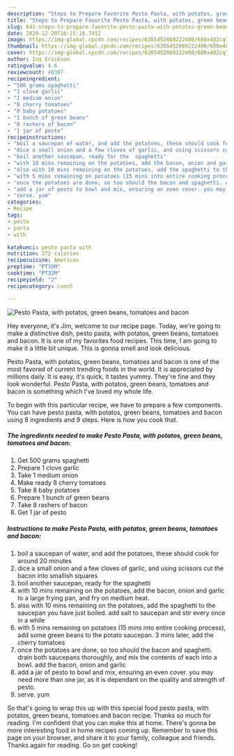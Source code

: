 ```yaml
---
description: "Steps to Prepare Favorite Pesto Pasta, with potatos, green beans, tomatoes and bacon"
title: "Steps to Prepare Favorite Pesto Pasta, with potatos, green beans, tomatoes and bacon"
slug: 641-steps-to-prepare-favorite-pesto-pasta-with-potatos-green-beans-tomatoes-and-bacon
date: 2020-12-20T16:15:18.741Z
image: https://img-global.cpcdn.com/recipes/6385452869222400/680x482cq70/pesto-pasta-with-potatos-green-beans-tomatoes-and-bacon-recipe-main-photo.jpg
thumbnail: https://img-global.cpcdn.com/recipes/6385452869222400/680x482cq70/pesto-pasta-with-potatos-green-beans-tomatoes-and-bacon-recipe-main-photo.jpg
cover: https://img-global.cpcdn.com/recipes/6385452869222400/680x482cq70/pesto-pasta-with-potatos-green-beans-tomatoes-and-bacon-recipe-main-photo.jpg
author: Ina Erickson
ratingvalue: 4.6
reviewcount: 40307
recipeingredient:
- "500 grams spaghetti"
- "1 clove garlic"
- "1 medium onion"
- "8 cherry tomatoes"
- "8 baby potatoes"
- "1 bunch of green beans"
- "8 rashers of bacon"
- "1 jar of pesto"
recipeinstructions:
- "boil a saucepan of water, and add the potatoes, these should cook for around 20 minutes"
- "dice a small onion and a few cloves of garlic, and using scissors cut the bacon into smallish squares"
- "boil another saucepan, ready for the  spaghetti"
- "with 10 mins remaining on the potatoes, add the bacon, onion and garlic to a large frying pan, and fry on medium heat."
- "also with 10 mins remaining on the potatoes, add the spaghetti to the saucepan you have just boiled. add salt to saucepan and stir every once in a while"
- "with 5 mins remaining on potatoes (15 mins into entire cooking process), add some green beans to the potato saucepan. 3 mins later, add the cherry tomatoes"
- "once the potatoes are done, so too should the bacon and spaghetti. drain both saucepans thoroughly, and mix the contents of each into a bowl. add the bacon, onion and garlic"
- "add a jar of pesto to bowl and mix, ensuring an even cover. you may need more than one jar, as it is dependant on the quality and strength of pesto."
- "serve. yum"
categories:
- Recipe
tags:
- pesto
- pasta
- with

katakunci: pesto pasta with 
nutrition: 272 calories
recipecuisine: American
preptime: "PT35M"
cooktime: "PT32M"
recipeyield: "2"
recipecategory: Lunch

---
```



![Pesto Pasta, with potatos, green beans, tomatoes and bacon](https://img-global.cpcdn.com/recipes/6385452869222400/680x482cq70/pesto-pasta-with-potatos-green-beans-tomatoes-and-bacon-recipe-main-photo.jpg)

Hey everyone, it's Jim, welcome to our recipe page. Today, we're going to make a distinctive dish, pesto pasta, with potatos, green beans, tomatoes and bacon. It is one of my favorites food recipes. This time, I am going to make it a little bit unique. This is gonna smell and look delicious.

Pesto Pasta, with potatos, green beans, tomatoes and bacon is one of the most favored of current trending foods in the world. It is appreciated by millions daily. It is easy, it's quick, it tastes yummy. They're fine and they look wonderful. Pesto Pasta, with potatos, green beans, tomatoes and bacon is something which I've loved my whole life.




To begin with this particular recipe, we have to prepare a few components. You can have pesto pasta, with potatos, green beans, tomatoes and bacon using 8 ingredients and 9 steps. Here is how you cook that.

<!--inarticleads1-->

##### The ingredients needed to make Pesto Pasta, with potatos, green beans, tomatoes and bacon:

1. Get 500 grams spaghetti
1. Prepare 1 clove garlic
1. Take 1 medium onion
1. Make ready 8 cherry tomatoes
1. Take 8 baby potatoes
1. Prepare 1 bunch of green beans
1. Take 8 rashers of bacon
1. Get 1 jar of pesto




<!--inarticleads2-->

##### Instructions to make Pesto Pasta, with potatos, green beans, tomatoes and bacon:

1. boil a saucepan of water, and add the potatoes, these should cook for around 20 minutes
1. dice a small onion and a few cloves of garlic, and using scissors cut the bacon into smallish squares
1. boil another saucepan, ready for the  spaghetti
1. with 10 mins remaining on the potatoes, add the bacon, onion and garlic to a large frying pan, and fry on medium heat.
1. also with 10 mins remaining on the potatoes, add the spaghetti to the saucepan you have just boiled. add salt to saucepan and stir every once in a while
1. with 5 mins remaining on potatoes (15 mins into entire cooking process), add some green beans to the potato saucepan. 3 mins later, add the cherry tomatoes
1. once the potatoes are done, so too should the bacon and spaghetti. drain both saucepans thoroughly, and mix the contents of each into a bowl. add the bacon, onion and garlic
1. add a jar of pesto to bowl and mix, ensuring an even cover. you may need more than one jar, as it is dependant on the quality and strength of pesto.
1. serve. yum




So that's going to wrap this up with this special food pesto pasta, with potatos, green beans, tomatoes and bacon recipe. Thanks so much for reading. I'm confident that you can make this at home. There's gonna be more interesting food in home recipes coming up. Remember to save this page on your browser, and share it to your family, colleague and friends. Thanks again for reading. Go on get cooking!
